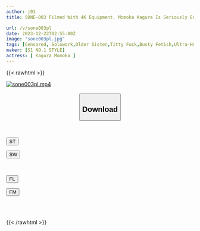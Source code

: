```yaml
---
author: j91
title: SONE-003 Filmed With 4K Equipment. Momoka Kagura Is Seriously Enjoying Her Amazing Kcup Curvy Body! First Experience 3 Performances

url: /v/sone003pl
date: 2023-12-22T02:55:00Z
image: "sone003pl.jpg"
tags: [Censored, Solowork,Older Sister,Titty Fuck,Busty Fetish,Ultra-Huge Tits,Acme · Orgasm	]
maker: [S1 NO.1 STYLE]
actress: [ Kagura Momoka ]
---
```



{{< rawhtml >}}

<div class="video" data-videoid="88276BMmbKU4WL">
    <a href="javascript:;">
        <img src="/v/sone003pl/sone003pl.jpg" width="WIDTH" height="HEIGHT" alt="sone003pl.mp4" loading="lazy">
    </a>
</div>

<script type="text/javascript" src="https://j91.asia/asset/on-demand-st.js"></script>

<br>
  <link rel="stylesheet" href="https://j91.asia/asset/bs5.css">
  
  <center>
  <button class="btn btn-primary" type="button" data-bs-toggle="collapse" data-bs-target=".multi-collapse" aria-expanded="false" aria-controls="multiCollapseExample1 multiCollapseExample2"><h2>Download</h2></button></center>
</p>
<div class="row">
  <div class="col">
    <div class="collapse multi-collapse" id="multiCollapseExample1">
      <div class="card card-body">
	      	      <br>
<div class="buttons">  
<p><a href="https://streamtape.to/v/88276BMmbKU4WL" target="_blank"><button class="btn-hover color-3"><i class="fa fa-download"></i> ST</button></a></p>
<p><a href="https://flaswish.com/js40vuvt89vi" target="_blank"><button class="btn-hover color-2"><i class="fa fa-download"></i> SW</button></a></p></div>
    </div>
  </div>
</div>
  <div class="col">
    <div class="collapse multi-collapse" id="multiCollapseExample2">
      <div class="card card-body">
	      <br>
<div class="buttons">
<p><a href="javascript:;" target="_blank"><button class="btn-hover color-9"><i class="fa fa-download"></i> FL</button></a></p>
<p><a href="javascript:;" target="_blank"><button class="btn-hover color-8"><i class="fa fa-download"></i> FM</button></a></p></div>
<br><br>
      </div>
    </div>
  </div>
</div>

{{< /rawhtml >}}